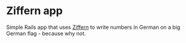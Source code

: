 # Ziffern app

Simple Rails app that uses [Ziffern](https://github.com/alcesleo/ziffern) to
write numbers in German on a big German flag - because why not.
